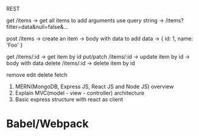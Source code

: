 REST

get /items -> get all items
 to add arguments use query string
 -> /items?filter=data&null=false&...

post /items -> create an item -> body with data
 to add data
 -> { id: 1, name: 'Foo' }

get /items/:id -> get item by id
put/patch /items/:id -> update item by id -> body with data
delete /items/:id -> delete item by id

remove edit delete fetch

1. MERN(MongoDB, Express JS, React JS and Node JS) overview
2. Explain MVC(model - view - controller) architecture
3. Basic express structure with react as client

# Babel/Webpack
